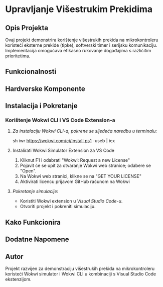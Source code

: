 # Upravljanje Višestrukim Prekidima

## Opis Projekta

Ovaj projekt demonstrira korištenje višestrukih prekida na mikrokontroleru koristeći eksterne prekide (tipke), softverski timer i serijsku komunikaciju. Implementacija omogućava efikasno rukovanje događajima s različitim prioritetima.

## Funkcionalnosti



## Hardverske Komponente



## Instalacija i Pokretanje

### Korištenje Wokwi CLI i VS Code Extension-a

1. *Za instalaciju Wokwi CLI-a, pokrene se sljedeća naredbu u terminalu:*

   sh
   iwr https://wokwi.com/ci/install.ps1 -useb | iex
   

2. Instalirati Wokwi Simulator Extension za VS Code 

   1. Kliknut F1 i odabrati "Wokwi: Request a new License"
   2. Pojavit će se upit za otvaranje Wokwi web stranice; odabere se  "Open".​
   3. Na Wokwi web stranici, klikne se na "GET YOUR LICENSE"
   4. Aktivirati licencu prijavom GitHub raćunom na Wokwi&#x20;

3. *Pokretanje simulacije*:

   - Koristiti Wokwi extension u *Visual Studio Code-u*.
   - Otvoriti projekt i pokreniti simulaciju.

## Kako Funkcionira



## Dodatne Napomene



## Autor

Projekt razvijen za demonstraciju višestrukih prekida na mikrokontroleru koristeći Wokwi simulator i Wokwi CLI u kombinaciji s Visual Studio Code ekstenzijom.